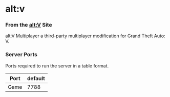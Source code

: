 # alt:v

### From the [alt:V](https://altv.mp) Site
alt:V Multiplayer a third-party multiplayer modification for Grand Theft Auto: V.

### Server Ports
Ports required to run the server in a table format.

| Port    | default |
|---------|---------|
| Game    | 7788    |

